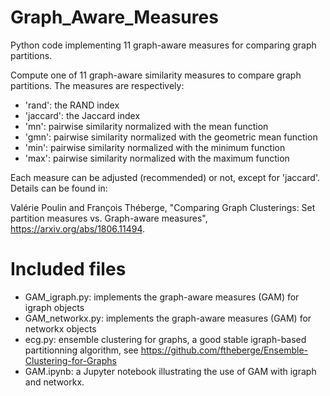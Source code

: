 # Graph_Aware_Measures
Python code implementing 11 graph-aware measures for comparing graph partitions.

Compute one of 11 graph-aware similarity measures to compare graph partitions.
The measures are respectively:
* 'rand': the RAND index
* 'jaccard': the Jaccard index
* 'mn': pairwise similarity normalized with the mean function
* 'gmn': pairwise similarity normalized with the geometric mean function
* 'min': pairwise similarity normalized with the minimum function
* 'max': pairwise similarity normalized with the maximum function

Each measure can be adjusted (recommended) or not, except for 'jaccard'.
Details can be found in: 

Valérie Poulin and François Théberge, "Comparing Graph Clusterings: Set partition measures vs. Graph-aware measures", https://arxiv.org/abs/1806.11494.

# Included files

* GAM_igraph.py: implements the graph-aware measures (GAM) for igraph objects
* GAM_networkx.py: implements the graph-aware measures (GAM) for networkx objects
* ecg.py: ensemble clustering for graphs, a good stable igraph-based partitionning algorithm, see https://github.com/ftheberge/Ensemble-Clustering-for-Graphs
* GAM.ipynb: a Jupyter notebook illustrating the use of GAM with igraph and networkx.
